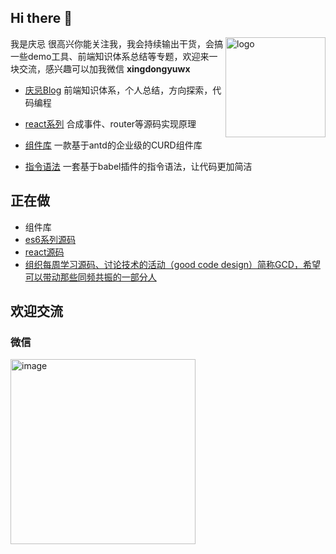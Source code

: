 ## Hi there 👋
<img src="https://github-readme-stats.vercel.app/api?username=xingdongyu1994&show_icons=true" alt="logo" height="160" align="right" />

我是庆忌
很高兴你能关注我，我会持续输出干货，会搞一些demo工具、前端知识体系总结等专题，欢迎来一块交流，感兴趣可以加我微信 **xingdongyuwx**
- [庆忌Blog](https://github.com/qingji-fe/blog) 前端知识体系，个人总结，方向探索，代码编程

- [react系列](https://github.com/qingji-fe/easy-react/tree/master/blog) 合成事件、router等源码实现原理

- [组件库](https://github.com/qingji-fe/resonance/tree/main/antd-pro) 一款基于antd的企业级的CURD组件库

- [指令语法](https://github.com/qingji-fe/resonance/tree/main/babel-plugins-directives) 一套基于babel插件的指令语法，让代码更加简洁


## 正在做
- 组件库
- [es6系列源码](https://github.com/qingji-fe/blog/blob/main/%E7%9F%A5%E8%AF%86%E4%BD%93%E7%B3%BB%E7%9B%AE%E5%BD%95/Es6/README.md)
- [react源码](https://github.com/qingji-fe/easy-react/blob/master/README.md)
- [组织每周学习源码、讨论技术的活动（good code design）简称GCD，希望可以带动那些同频共振的一部分人](https://github.com/qingji-fe/good-code-design/issues)

## 欢迎交流
### 微信
<img width="296" alt="image" src="https://user-images.githubusercontent.com/21278158/186040941-1ea332cf-e29c-4674-b601-a91ee961f27b.png">
